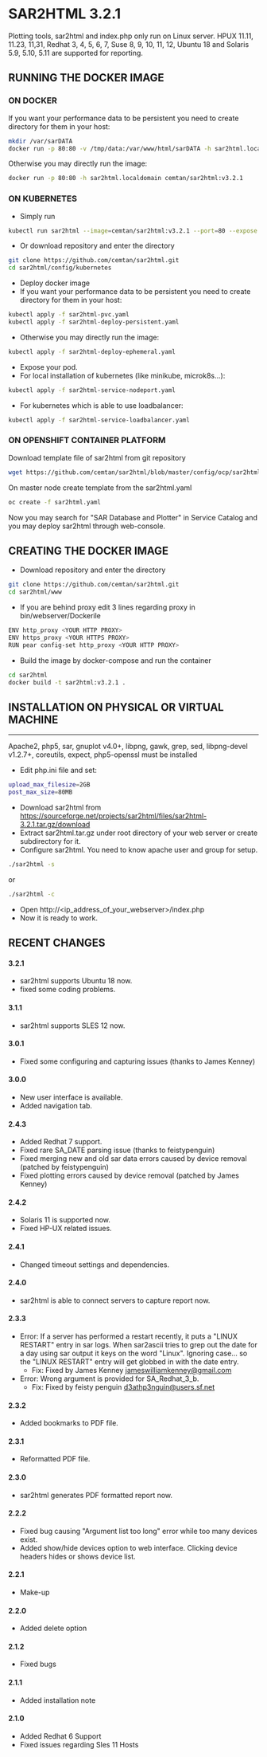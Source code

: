 # SAR2HTML 3.2.1
Plotting tools, sar2html and index.php only run on Linux server. HPUX 11.11, 11.23, 11,31, Redhat 3, 4, 5, 6, 7, Suse 8, 9, 10, 11, 12, Ubuntu 18 and Solaris 5.9, 5.10, 5.11 are supported for reporting.

## RUNNING THE DOCKER IMAGE 
### ON DOCKER
If you want your performance data to be persistent you need to create directory for them in your host: 
```bash
mkdir /var/sarDATA
docker run -p 80:80 -v /tmp/data:/var/www/html/sarDATA -h sar2html.localdomain cemtan/sar2html:v3.2.1 
```
Otherwise you may directly run the image:
```bash
docker run -p 80:80 -h sar2html.localdomain cemtan/sar2html:v3.2.1 
```
### ON KUBERNETES
- Simply run
```bash
kubectl run sar2html --image=cemtan/sar2html:v3.2.1 --port=80 --expose
```
- Or download repository and enter the directory
```bash
git clone https://github.com/cemtan/sar2html.git
cd sar2html/config/kubernetes
```
- Deploy docker image
 - If you want your performance data to be persistent you need to create directory for them in your host:
```bash
kubectl apply -f sar2html-pvc.yaml
kubectl apply -f sar2html-deploy-persistent.yaml
```
 - Otherwise you may directly run the image:
```bash
kubectl apply -f sar2html-deploy-ephemeral.yaml
```
- Expose your pod. 
 - For local installation of kubernetes (like minikube, microk8s...):
```bash
kubectl apply -f sar2html-service-nodeport.yaml
```
 - For kubernetes which is able to use loadbalancer:
```bash
kubectl apply -f sar2html-service-loadbalancer.yaml
```

### ON OPENSHIFT CONTAINER PLATFORM
Download template file of sar2html from git repository
```bash
wget https://github.com/cemtan/sar2html/blob/master/config/ocp/sar2html.yaml
```
On master node create template from the sar2html.yaml
```bash
oc create -f sar2html.yaml 
```
Now you may search for "SAR Database and Plotter" in Service Catalog and you may deploy sar2html through web-console.
## CREATING THE DOCKER IMAGE
- Download repository and enter the directory
```bash
git clone https://github.com/cemtan/sar2html.git
cd sar2html/www
```
- If you are behind proxy edit 3 lines regarding proxy in bin/webserver/Dockerile
```bash
ENV http_proxy <YOUR HTTP PROXY>
ENV https_proxy <YOUR HTTPS PROXY>
RUN pear config-set http_proxy <YOUR HTTP PROXY>
```
- Build the image by docker-compose and run the container
```bash
cd sar2html
docker build -t sar2html:v3.2.1 .
```

## INSTALLATION ON PHYSICAL OR VIRTUAL MACHINE
-------------------
Apache2, php5, sar, gnuplot v4.0+, libpng, gawk, grep, sed, libpng-devel v1.2.7+, coreutils, expect, php5-openssl must be installed
- Edit php.ini file and set:
```bash
upload_max_filesize=2GB
post_max_size=80MB
```
- Download sar2html from https://sourceforge.net/projects/sar2html/files/sar2html-3.2.1.tar.gz/download
- Extract sar2html.tar.gz under root directory of your web server or create subdirectory for it.
- Configure sar2html. You need to know apache user and group for setup.
```bash
./sar2html -s
```
or 
```bash
./sar2html -c
```
- Open http://<ip_address_of_your_webserver>/index.php
- Now it is ready to work.

## RECENT CHANGES
#### 3.2.1
- sar2html supports Ubuntu 18 now.
- fixed some coding problems.
#### 3.1.1
- sar2html supports SLES 12 now.
#### 3.0.1
- Fixed some configuring and capturing issues (thanks to James Kenney)
#### 3.0.0
- New user interface is available.
- Added navigation tab.
#### 2.4.3
- Added Redhat 7 support.
- Fixed rare SA_DATE parsing issue (thanks to feistypenguin)
- Fixed merging new and old sar data errors caused by device removal (patched by feistypenguin)
- Fixed plotting errors caused by device removal (patched by James Kenney)
#### 2.4.2
- Solaris 11 is supported now.
- Fixed HP-UX related issues. 
#### 2.4.1
- Changed timeout settings and dependencies.
#### 2.4.0
- sar2html is able to connect servers to capture report now.
#### 2.3.3
- Error: If a server has performed a restart recently, it puts a "LINUX RESTART" entry in sar logs. When sar2ascii tries to grep out the date for a day using sar output it keys on the word "Linux". Ignoring case... so the "LINUX RESTART" entry will get globbed in with the date entry.
  - Fix: 	Fixed by James Kenney <jameswilliamkenney@gmail.com>
- Error:	Wrong argument is provided for SA_Redhat_3_b.
  - Fix:	Fixed by feisty penguin <d3athp3nguin@users.sf.net>
#### 2.3.2
- Added bookmarks to PDF file.
#### 2.3.1
- Reformatted PDF file.
#### 2.3.0
- sar2html generates PDF formatted report now.
#### 2.2.2
- Fixed bug causing "Argument list too long" error while too many devices exist.
- Added show/hide devices option to web interface. Clicking device headers hides or shows device list.
#### 2.2.1
- Make-up
#### 2.2.0
- Added delete option
#### 2.1.2
- Fixed bugs
#### 2.1.1
- Added installation note
#### 2.1.0
- Added Redhat 6 Support
- Fixed issues regarding Sles 11 Hosts
